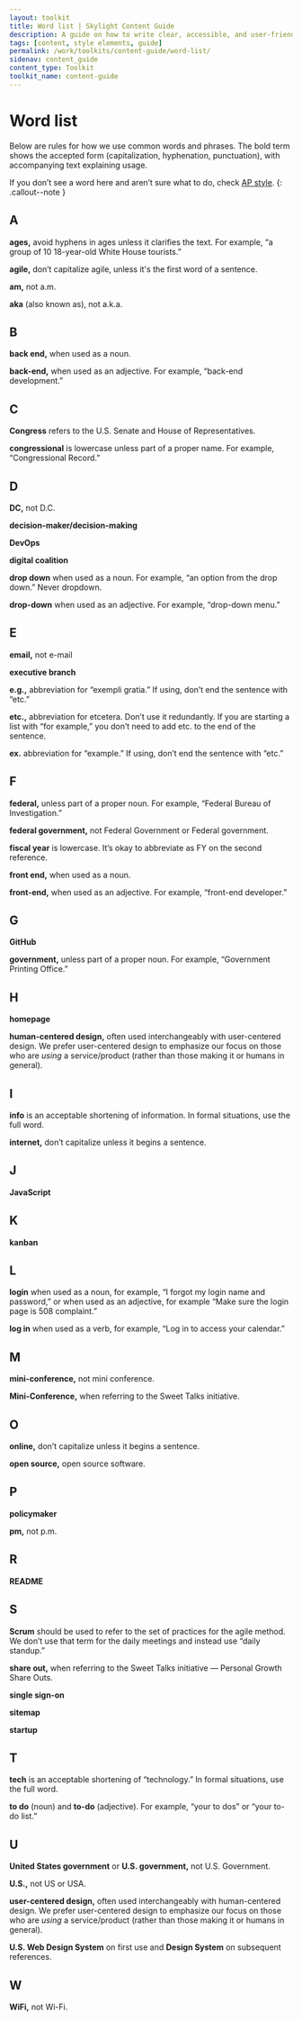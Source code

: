 ```yaml
---
layout: toolkit
title: Word list | Skylight Content Guide
description: A guide on how to write clear, accessible, and user-friendly content at Skylight.
tags: [content, style elements, guide]
permalink: /work/toolkits/content-guide/word-list/
sidenav: content_guide
content_type: Toolkit
toolkit_name: content-guide
---
```


# Word list

Below are rules for how we use common words and phrases. The bold term shows the accepted form (capitalization, hyphenation, punctuation), with accompanying text explaining usage.

If you don’t see a word here and aren’t sure what to do, check [AP style](https://www.apstylebook.com/).
{: .callout--note }


## A

**ages,** avoid hyphens in ages unless it clarifies the text. For example, “a group of 10 18-year-old White House tourists.”

**agile,** don’t capitalize agile, unless it's the first word of a sentence.

**am,** not a.m.

**aka** (also known as), not a.k.a.


## B

**back end,** when used as a noun.

**back-end,** when used as an adjective. For example, “back-end development.”


## C

**Congress** refers to the U.S. Senate and House of Representatives.

**congressional** is lowercase unless part of a proper name. For example, “Congressional Record.”


## D

**DC,** not D.C.

**decision-maker/decision-making**

**DevOps**

**digital coalition**

**drop down** when used as a noun. For example, “an option from the drop down.” Never dropdown.

**drop-down** when used as an adjective. For example, “drop-down menu.”


## E

**email,** not e-mail

**executive branch**

**e.g.,** abbreviation for “exempli gratia.” If using, don’t end the sentence with “etc.”

**etc.,** abbreviation for etcetera. Don’t use it redundantly. If you are starting a list with “for example,” you don’t need to add etc. to the end of the sentence.

**ex.** abbreviation for “example.” If using, don’t end the sentence with “etc.”


## F

**federal,** unless part of a proper noun. For example, “Federal Bureau of Investigation.”

**federal government,** not Federal Government or Federal government.

**fiscal year** is lowercase. It’s okay to abbreviate as FY on the second reference.

**front end,** when used as a noun.

**front-end,** when used as an adjective. For example, “front-end developer.”


## G

**GitHub**

**government,** unless part of a proper noun. For example, “Government Printing Office.”


## H

**homepage**

**human-centered design,** often used interchangeably with user-centered design. We prefer user-centered design to emphasize our focus on those who are _using_ a service/product (rather than those making it or humans in general).


## I

**info** is an acceptable shortening of information. In formal situations, use the full word.

**internet,** don’t capitalize unless it begins a sentence.


## J

**JavaScript**


## K

**kanban**


## L

**login** when used as a noun, for example, “I forgot my login name and password,” or when used as an adjective, for example “Make sure the login page is 508 complaint.”

**log in** when used as a verb, for example, “Log in to access your calendar.”


## M

**mini-conference,** not mini conference.

**Mini-Conference,** when referring to the Sweet Talks initiative.


## O

**online,** don’t capitalize unless it begins a sentence.

**open source,** open source software.


## P

**policymaker**

**pm,** not p.m.


## R

**README**


## S

**Scrum** should be used to refer to the set of practices for the agile method. We don’t use that term for the daily meetings and instead use “daily standup.”

**share out,** when referring to the Sweet Talks initiative — Personal Growth Share Outs.

**single sign-on**

**sitemap**

**startup**


## T

**tech** is an acceptable shortening of “technology.” In formal situations, use the full word.

**to do** (noun) and **to-do** (adjective). For example, “your to dos” or “your to-do list.”


## U

**United States government** or **U.S. government,** not U.S. Government.

**U.S.,** not US or USA.

**user-centered design,** often used interchangeably with human-centered design. We prefer user-centered design to emphasize our focus on those who are _using_ a service/product (rather than those making it or humans in general).

**U.S. Web Design System** on first use and **Design System** on subsequent references.


## W

**WiFi,** not Wi-Fi.
